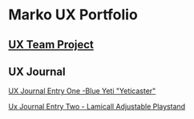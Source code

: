 # Marko UX Portfolio


## [UX Team Project](https://usabilityengineering.github.io/Parkers/)

## UX Journal

[UX Journal Entry One -Blue Yeti "Yeticaster"](JournalEntryOne.md)

[Ux Journal Entry Two - Lamicall Adjustable Playstand](JournalEntryTwo.md)

